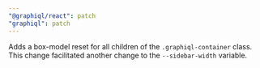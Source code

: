 ```yaml
---
"@graphiql/react": patch
"graphiql": patch
---
```


Adds a box-model reset for all children of the `.graphiql-container` class. This change facilitated another change to the `--sidebar-width` variable. 
